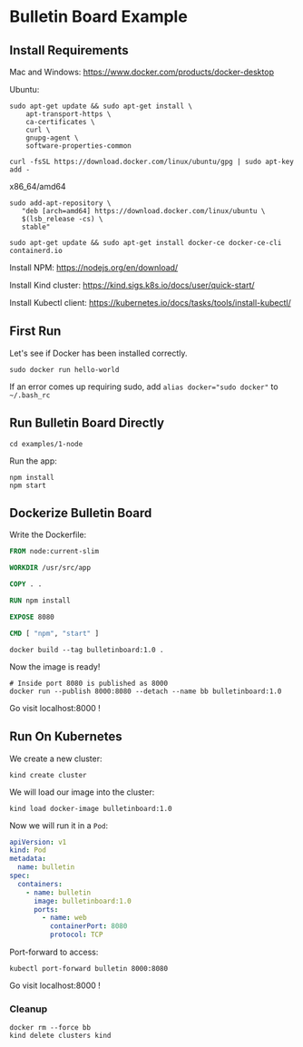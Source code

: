 # Bulletin Board Example

## Install Requirements

Mac and Windows: https://www.docker.com/products/docker-desktop

Ubuntu:
```console
sudo apt-get update && sudo apt-get install \
    apt-transport-https \
    ca-certificates \
    curl \
    gnupg-agent \
    software-properties-common
```
```console
curl -fsSL https://download.docker.com/linux/ubuntu/gpg | sudo apt-key add -
```

x86_64/amd64

```console
sudo add-apt-repository \
   "deb [arch=amd64] https://download.docker.com/linux/ubuntu \
   $(lsb_release -cs) \
   stable"
```
```console
sudo apt-get update && sudo apt-get install docker-ce docker-ce-cli containerd.io
```

Install NPM: https://nodejs.org/en/download/

Install Kind cluster: https://kind.sigs.k8s.io/docs/user/quick-start/

Install Kubectl client: https://kubernetes.io/docs/tasks/tools/install-kubectl/

## First Run

Let's see if Docker has been installed correctly.

```console
sudo docker run hello-world
```

If an error comes up requiring sudo, add `alias docker="sudo docker"` to `~/.bash_rc`

## Run Bulletin Board Directly

```console
cd examples/1-node
```

Run the app:
```console
npm install
npm start
```

## Dockerize Bulletin Board

Write the Dockerfile:
```Dockerfile
FROM node:current-slim

WORKDIR /usr/src/app

COPY . .

RUN npm install

EXPOSE 8080

CMD [ "npm", "start" ]
```

```console
docker build --tag bulletinboard:1.0 .
```

Now the image is ready!
```console
# Inside port 8080 is published as 8000
docker run --publish 8000:8080 --detach --name bb bulletinboard:1.0
```

Go visit localhost:8000 !

## Run On Kubernetes

We create a new cluster:
```console
kind create cluster
```

We will load our image into the cluster:
```console
kind load docker-image bulletinboard:1.0
```

Now we will run it in a `Pod`:
```yaml
apiVersion: v1
kind: Pod
metadata:
  name: bulletin
spec:
  containers:
    - name: bulletin
      image: bulletinboard:1.0
      ports:
        - name: web
          containerPort: 8080
          protocol: TCP
```

Port-forward to access:
```console
kubectl port-forward bulletin 8000:8080
```

Go visit localhost:8000 !

### Cleanup

```console
docker rm --force bb
kind delete clusters kind
```